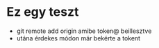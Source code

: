 # Ez egy teszt

- git remote add origin <url> amibe token@ beillesztve
- utána érdekes módon már bekérte a tokent
